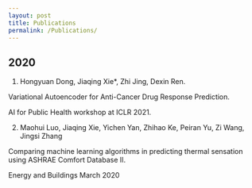 ```yaml
---
layout: post
title: Publications
permalink: /Publications/
---
```


## 2020
1. Hongyuan Dong, Jiaqing Xie*, Zhi Jing, Dexin Ren. 

Variational Autoencoder for Anti-Cancer Drug Response Prediction. 

AI for Public Health workshop at ICLR 2021.

2. Maohui Luo, Jiaqing Xie, Yichen Yan, Zhihao Ke, Peiran Yu, Zi Wang, Jingsi Zhang

Comparing machine learning algorithms in predicting thermal sensation using ASHRAE Comfort Database II.

Energy and Buildings March 2020